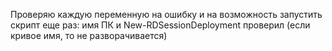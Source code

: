 Проверяю каждую переменную на ошибку и на возможность запустить скрипт еще раз:
имя ПК и New-RDSessionDeployment проверил (если кривое имя, то не разворачивается)